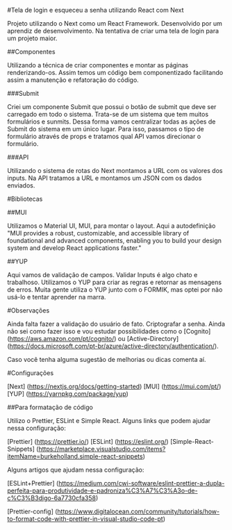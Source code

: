 #Tela de login e esqueceu a senha utilizando React com Next

Projeto utilizando o Next como um React Framework. Desenvolvido por um aprendiz de desenvolvimento.
Na tentativa de criar uma tela de login para um projeto maior.

##Componentes

Utilizando a técnica de criar componentes e montar as páginas renderizando-os. Assim temos um código bem componentizado facilitando assim a manutenção e refatoração do código.

###Submit

Criei um componente Submit que possui o botão de submit que deve ser carregado em todo o sistema. Trata-se de um sistema que tem muitos formulários e sunmits. Dessa forma vamos centralizar todas as ações de Submit do sistema em um único lugar. Para isso, passamos o tipo de formulário através de props e tratamos qual API vamos direcionar o formulário.

###API

Utilizando o sistema de rotas do Next montamos a URL com os valores dos inputs. Na API tratamos a URL e montamos um JSON com os dados enviados.

#Bibliotecas

##MUI

Utilizamos o Material UI, MUI, para montar o layout. Aqui a autodefinição "MUI provides a robust, customizable, and accessible library of foundational and advanced components, enabling you to build your design system and develop React applications faster."

##YUP

Aqui vamos de validação de campos. Validar Inputs é algo chato e trabalhoso. Utilizamos o YUP para criar as regras e retornar as mensagens de erros. Muita gente utiliza o YUP junto com o FORMIK, mas optei por não usá-lo e tentar aprender na marra.

#Observações

Ainda falta fazer a validação do usuário de fato. Criptografar a senha. Ainda não sei como fazer isso e vou estudar possibilidades como o [Cognito] (https://aws.amazon.com/pt/cognito/) ou [Active-Directory] (https://docs.microsoft.com/pt-br/azure/active-directory/authentication/).

Caso você tenha alguma sugestão de melhorias ou dicas comenta aí.

#Configurações

[Next] (https://nextjs.org/docs/getting-started)
[MUI] (https://mui.com/pt/)
[YUP] (https://yarnpkg.com/package/yup)

##Para formatação de código

Utilizo o Prettier, ESLint e Simple React. Alguns links que podem ajudar nessa configuração:

[Prettier] (https://prettier.io/)
[ESLint] (https://eslint.org/)
[Simple-React-Snippets] (https://marketplace.visualstudio.com/items?itemName=burkeholland.simple-react-snippets)

Alguns artigos que ajudam nessa configuração:

[ESLint+Prettier] (https://medium.com/cwi-software/eslint-prettier-a-dupla-perfeita-para-produtividade-e-padroniza%C3%A7%C3%A3o-de-c%C3%B3digo-6a7730cfa358)

[Prettier-config] (https://www.digitalocean.com/community/tutorials/how-to-format-code-with-prettier-in-visual-studio-code-pt)
